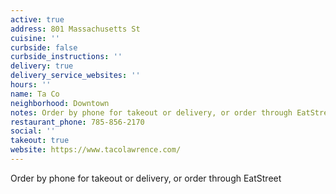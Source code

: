 ```yaml
---
active: true
address: 801 Massachusetts St
cuisine: ''
curbside: false
curbside_instructions: ''
delivery: true
delivery_service_websites: ''
hours: ''
name: Ta Co
neighborhood: Downtown
notes: Order by phone for takeout or delivery, or order through EatStreet
restaurant_phone: 785-856-2170
social: ''
takeout: true
website: https://www.tacolawrence.com/
---
```


Order by phone for takeout or delivery, or order through EatStreet